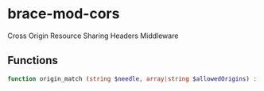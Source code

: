 # brace-mod-cors
Cross Origin Resource Sharing Headers Middleware



## Functions

```php
function origin_match (string $needle, array|string $allowedOrigins) : bool
```
